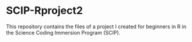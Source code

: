 # SCIP-Rproject2

This repository contains the files of a project I created for beginners in R in the Science Coding Immersion Program (SCIP).  
